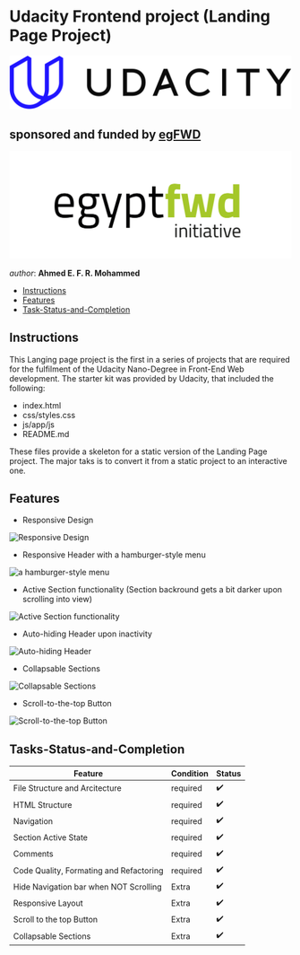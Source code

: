 # Udacity Frontend project (Landing Page Project)


[![Udacity's Logo](./assets/imgs/udacityLogo.svg)](https://www.udacity.com/)



## sponsored and funded by [egFWD](https://egfwd.com/) 

[![egFWD - Future of Work is Digital](./assets/imgs/Egypt_fwd_logo-1.png)](https://egfwd.com/specializtion/web-development-professional/)



*author*: **Ahmed E. F. R. Mohammed**


* [Instructions](#instructions)
* [Features](#Features)
* [Task-Status-and-Completion](#Tasks-Status-and-Completion)

## Instructions

This Langing page project is the first in a series of projects that are required for the fulfilment of the Udacity Nano-Degree in Front-End Web development. The starter kit was provided by Udacity, that included the following:

* index.html
* css/styles.css
* js/app/js
* README.md

These files provide a skeleton for a static version of the Landing Page project. The major taks is to convert it from a static project to an interactive one.

## Features

* Responsive Design

![Responsive Design](./assets/documentation/ResponsiveDesign.gif "A demo on responsive design")



* Responsive Header with a hamburger-style menu

![a hamburger-style menu](./assets/documentation/HamburgerMenu.gif "a demo on responsive header with a hamburger-style menu functionality")



* Active Section functionality (Section backround gets a bit darker upon scrolling into view)

![Active Section functionality](./assets/documentation/ActiveSection.gif "A demo on active Section functionality (Section backround gets a bit darker upon scrolling into view)")



* Auto-hiding Header upon inactivity

![Auto-hiding Header](./assets/documentation/AutoHidingHeader.gif "A demo on Auto-hiding Header upon inactivity")



* Collapsable Sections

![Collapsable Sections](./assets/documentation/CollapsableSections.gif "A demo on the implementation of Collapsable Sections functionality")



* Scroll-to-the-top Button

![Scroll-to-the-top Button](./assets/documentation/ScrollToTheTopButton.gif "A demo on the implementation of Scroll-to-the-top Buttony")



## Tasks-Status-and-Completion

|  Feature                                    |   Condition  |     Status             |
|---------------------------------------------|--------------|------------------------|
|  File Structure and Arcitecture             |   required   |  :heavy_check_mark:    |
|  HTML Structure                             |   required   |  :heavy_check_mark:    |
|  Navigation                                 |   required   |  :heavy_check_mark:    |
|  Section Active State                       |   required   |  :heavy_check_mark:    |
|  Comments                                   |   required   |  :heavy_check_mark:    |
|  Code Quality, Formating and Refactoring    |   required   |  :heavy_check_mark:    |
|  Hide Navigation bar when NOT Scrolling     |   Extra      |  :heavy_check_mark:    |
|  Responsive Layout                          |   Extra      |  :heavy_check_mark:    |
|  Scroll to the top Button                   |   Extra      |  :heavy_check_mark:    |
|  Collapsable Sections                       |   Extra      |  :heavy_check_mark:    |
